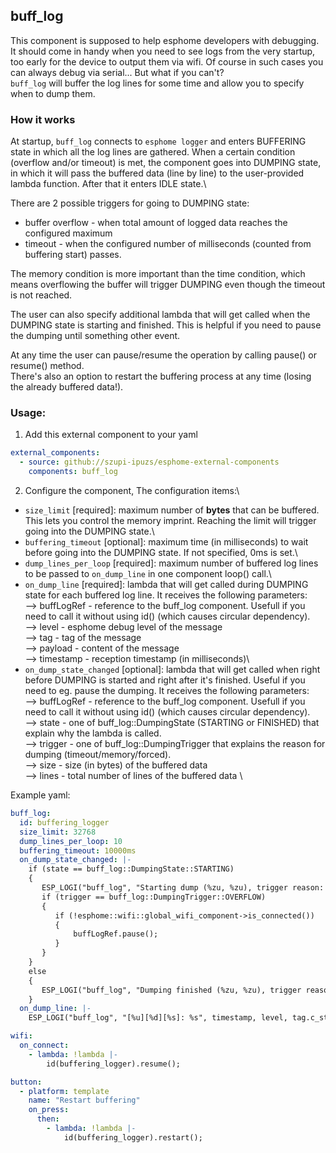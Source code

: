 ## buff_log
This component is supposed to help esphome developers with debugging.
It should come in handy when you need to see logs from the very startup, too early for the device to output them via wifi.
Of course in such cases you can always debug via serial... But what if you can't?\
`buff_log` will buffer the log lines for some time and allow you to specify when to dump them.

### How it works
At startup, `buff_log` connects to `esphome logger` and enters BUFFERING state in which all the log lines are gathered. When a certain condition (overflow and/or timeout) is met, the component goes into DUMPING state, in which it will pass the buffered data (line by line) to the user-provided lambda function. After that it enters IDLE state.\

There are 2 possible triggers for going to DUMPING state:
- buffer overflow - when total amount of logged data reaches the configured maximum
- timeout - when the configured number of milliseconds (counted from buffering start) passes.

The memory condition is more important than the time condition, which means overflowing the buffer will trigger DUMPING even though the timeout is not reached.

The user can also specify additional lambda that will get called when the DUMPING state is starting and finished. This is helpful if you need to pause the dumping until something other event.


At any time the user can pause/resume the operation by calling pause() or resume() method.\
There's also an option to restart the buffering process at any time (losing the already buffered data!).

### Usage:
1. Add this external component to your yaml
``` yaml
external_components:
  - source: github://szupi-ipuzs/esphome-external-components
    components: buff_log
```

2. Configure the component, 
The configuration items:\
* `size_limit` [required]: maximum number of __bytes__ that can be buffered. This lets you control the memory imprint. Reaching the limit will trigger going into the DUMPING state.\
* `buffering_timeout` [optional]: maximum time (in milliseconds) to wait before going into the DUMPING state. If not specified, 0ms is set.\
* `dump_lines_per_loop` [required]: maximum number of buffered log lines to be passed to `on_dump_line` in one component loop() call.\
* `on_dump_line` [required]: lambda that will get called during DUMPING state for each buffered log line. It receives the following parameters:\
 --> buffLogRef - reference to the buff_log component. Usefull if you need to call it without using id() (which causes circular dependency).\
 --> level - esphome debug level of the message\
 --> tag - tag of the message\
 --> payload - content of the message\
 --> timestamp - reception timestamp (in milliseconds)\
* `on_dump_state_changed` [optional]: lambda that will get called when right before DUMPING is started and right after it's finished. Useful if you need to eg. pause the dumping. It receives the following parameters:\
 --> buffLogRef - reference to the buff_log component. Usefull if you need to call it without using id() (which causes circular dependency).\
 --> state - one of buff_log::DumpingState (STARTING or FINISHED) that explain why the lambda is called. \
 --> trigger - one of buff_log::DumpingTrigger that explains the reason for dumping (timeout/memory/forced). \
 --> size - size (in bytes) of the buffered data \
 --> lines - total number of lines of the buffered data \

Example yaml:
```yaml
buff_log:
  id: buffering_logger
  size_limit: 32768
  dump_lines_per_loop: 10
  buffering_timeout: 10000ms
  on_dump_state_changed: |-
    if (state == buff_log::DumpingState::STARTING)
    {
       ESP_LOGI("buff_log", "Starting dump (%zu, %zu), trigger reason: %d", size, lines, trigger);
       if (trigger == buff_log::DumpingTrigger::OVERFLOW)
       {
          if (!esphome::wifi::global_wifi_component->is_connected())
          {
              buffLogRef.pause();
          }
       }
    }
    else
    {
       ESP_LOGI("buff_log", "Dumping finished (%zu, %zu), trigger reason: %d", size, lines, trigger);
    }
  on_dump_line: |-
    ESP_LOGI("buff_log", "[%u][%d][%s]: %s", timestamp, level, tag.c_str(), payload.c_str());

wifi:
  on_connect:
    - lambda: !lambda |-
        id(buffering_logger).resume();

button:
  - platform: template
    name: "Restart buffering"
    on_press: 
      then:
        - lambda: !lambda |-
            id(buffering_logger).restart();
```

